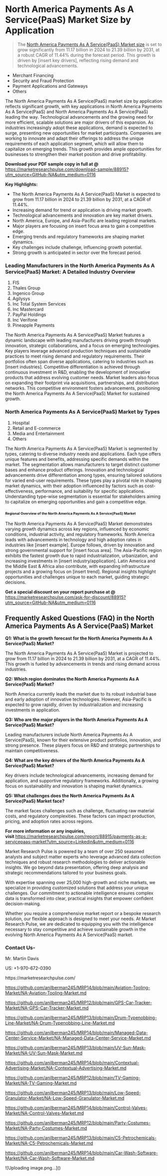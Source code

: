 <h1>North America Payments As A Service(PaaS) Market&nbsp;Size by Application</h1><blockquote><p>The <a href="https://marketresearchpulse.com/download-sample/88915?utm_source=GitHub-NA&amp;utm_medium=0116">North America Payments As A Service(PaaS) Market size</a> is set to grow significantly from 11.17 billion in 2024 to 21.39 billion by 2031, at a robust CAGR of 11.44% during the forecast period. This growth is driven by [insert key drivers], reflecting rising demand and technological advancements.</p></blockquote><ul><li>Merchant Financing<li> Security and Fraud Protection<li> Payment Applications and Gateways<li> Others</li></ul><p>The North America Payments As A Service(PaaS) market size by application reflects significant growth, with key applications in North America Payments As A Service(PaaS) and North America Payments As A Service(PaaS) leading the way. Technological advancements and the growing need for more efficient, scalable solutions are major drivers of this expansion. As industries increasingly adopt these applications, demand is expected to surge, presenting new opportunities for market participants. Companies are working to innovate and adapt their offerings to address the unique requirements of each application segment, which will allow them to capitalize on emerging trends. This growth provides ample opportunities for businesses to strengthen their market position and drive profitability.</p><p><strong>Download your PDF sample copy in full at @ </strong><a href="https://marketresearchpulse.com/download-sample/88915?utm_source=GitHub-NA&amp;utm_medium=0116">https://marketresearchpulse.com/download-sample/88915?utm_source=GitHub-NA&amp;utm_medium=0116</a></p><p><strong>Key Highlights: </strong></p><ul><li>The North America Payments As A Service(PaaS) Market is expected to grow from 11.17 billion in 2024 to 21.39 billion by 2031, at a CAGR of 11.44%.</li><li>Increasing demand for trend or application is driving market growth.</li><li>Technological advancements and innovation are key market drivers.</li><li>North America, Europe, and Asia-Pacific are leading regional markets.</li><li>Major players are focusing on insert focus area to gain a competitive edge.</li><li>Emerging trends and regulatory frameworks are shaping market dynamics.</li><li>Key challenges include challenge, influencing growth potential.</li><li>Strong growth is anticipated in sector over the forecast period.</li></ul><h3>Leading Manufacturers in the North America Payments As A Service(PaaS) Market: A Detailed Industry Overview</h3><ol><li>FIS</li><li>Thales Group</li><li>Ingenico Group</li><li>Agilysys</li><li>Inc Total System Services</li><li>Inc Mastercard</li><li>PayPal Holdings</li><li>Inc Verifone</li><li>Pineapple Payments</li></ol><div class="flex max-w-full flex-col flex-grow"><div class="min-h-8 text-message flex w-full flex-col items-end gap-2 whitespace-normal break-words [.text-message+&amp;]:mt-5" dir="auto" data-message-author-role="assistant" data-message-id="fd8432e4-4910-450d-b182-61b7bfb0a01f" data-message-model-slug="gpt-4o"><div class="flex w-full flex-col gap-1 empty:hidden first:pt-[3px]"><div class="markdown prose w-full break-words dark:prose-invert light"><p>The North America Payments As A Service(PaaS) Market features a dynamic landscape with leading manufacturers driving growth through innovation, strategic collaborations, and a focus on emerging technologies. Key players leverage advanced production techniques and sustainable practices to meet rising demand and regulatory requirements. Their portfolios often span diverse applications, catering to industries such as [insert industries]. Competitive differentiation is achieved through continuous investment in R&amp;D, enabling the development of innovative products that address evolving customer needs. Market leaders also focus on expanding their footprint via acquisitions, partnerships, and distribution networks. This competitive environment fosters advancements, positioning the North America Payments As A Service(PaaS) Market for sustained growth.</p></div></div></div></div><h3>North America Payments As A Service(PaaS) Market by Types</h3><ol><li>Hospital<li> Retail and E-commerce<li> Media and Entertainment<li> Others</li></ol><div class="flex max-w-full flex-col flex-grow"><div class="min-h-8 text-message flex w-full flex-col items-end gap-2 whitespace-normal break-words [.text-message+&amp;]:mt-5" dir="auto" data-message-author-role="assistant" data-message-id="084470be-0bb7-4664-bddf-5156b4f41249" data-message-model-slug="gpt-4o-mini"><div class="flex w-full flex-col gap-1 empty:hidden first:pt-[3px]"><div class="markdown prose w-full break-words dark:prose-invert light"><p>The North America Payments As A Service(PaaS) Market is segmented by types, catering to diverse industry needs and applications. Each type offers unique features and benefits, addressing specific demands within the market. The segmentation allows manufacturers to target distinct customer bases and enhance product offerings. Innovation and technological advancements drive differentiation among types, ensuring tailored solutions for varied end-user requirements. These types play a pivotal role in shaping market dynamics, with their adoption influenced by factors such as cost-effectiveness, performance, and suitability for specific applications. Understanding type-wise segmentation is essential for stakeholders aiming to capitalize on emerging opportunities and gain a competitive edge.</p></div></div></div></div><h3><span style="font-size: 11px;">Regional Overview of the North America Payments As A Service(PaaS) Market</span></h3><div class="flex max-w-full flex-col flex-grow"><div class="min-h-8 text-message flex w-full flex-col items-end gap-2 whitespace-normal break-words [.text-message+&amp;]:mt-5" dir="auto" data-message-author-role="assistant" data-message-id="e9038762-ce64-4e30-91c9-9bd413514231" data-message-model-slug="gpt-4o-mini"><div class="flex w-full flex-col gap-1 empty:hidden first:pt-[3px]"><div class="markdown prose w-full break-words dark:prose-invert light"><p>The North America Payments As A Service(PaaS) Market demonstrates varying growth dynamics across key regions, influenced by economic conditions, industrial activity, and regulatory frameworks. North America leads with advancements in technology and high adoption rates in industries like [insert example]. Europe follows, driven by innovation and strong governmental support for [insert focus area]. The Asia-Pacific region exhibits the fastest growth due to rapid industrialization, urbanization, and increasing investments in [insert industry/application]. Latin America and the Middle East &amp; Africa also contribute, with expanding infrastructure projects and a growing focus on [insert trend]. Regional insights highlight opportunities and challenges unique to each market, guiding strategic decisions.</p></div></div></div></div><p><strong>Get a special discount on your report purchase at @ </strong><a href="https://marketresearchpulse.com/ask-for-discount/88915?utm_source=GitHub-NA&amp;utm_medium=0116">https://marketresearchpulse.com/ask-for-discount/88915?utm_source=GitHub-NA&amp;utm_medium=0116</a></p><h2>Frequently Asked Questions (FAQ) in the North America Payments As A Service(PaaS) Market</h2><p><strong>Q1: What is the growth forecast for the North America Payments As A Service(PaaS) Market?</strong></p><p>The North America Payments As A Service(PaaS) Market is projected to grow from 11.17 billion in 2024 to 21.39 billion by 2031, at a CAGR of 11.44%. This growth is fueled by advancements in trends and rising demand across industries.</p><p><strong>Q2: Which region dominates the North America Payments As A Service(PaaS) Market?</strong></p><p>North America currently leads the market due to its robust industrial base and early adoption of innovative technologies. However, Asia-Pacific is expected to grow rapidly, driven by industrialization and increasing investments in application.</p><p><strong>Q3: Who are the major players in the North America Payments As A Service(PaaS) Market?</strong></p><p>Leading manufacturers include North America Payments As A Service(PaaS), known for their extensive product portfolios, innovation, and strong presence. These players focus on R&amp;D and strategic partnerships to maintain competitiveness.</p><p><strong>Q4: What are the key drivers of the North America Payments As A Service(PaaS) Market?</strong></p><p>Key drivers include technological advancements, increasing demand for application, and supportive regulatory frameworks. Additionally, a growing focus on sustainability and innovation is shaping market dynamics.</p><p><strong>Q5: What challenges does the North America Payments As A Service(PaaS) Market face?</strong></p><p>The market faces challenges such as challenge, fluctuating raw material costs, and regulatory complexities. These factors can impact production, pricing, and adoption rates across regions.</p><p><strong>For more information or any inquiries, visit&nbsp;</strong><a href="https://marketresearchpulse.com/report/88915/payments-as-a-servicepaas-market?utm_source=Linkedin&utm_medium=0116">https://marketresearchpulse.com/report/88915/payments-as-a-servicepaas-market?utm_source=Linkedin&utm_medium=0116</a></p><p>Market Research Pulse is powered by a team of over 250 seasoned analysts and subject matter experts who leverage advanced data collection techniques and robust research methodologies to deliver actionable insights. We go beyond data presentation, offering deep analysis and strategic recommendations tailored to your business goals.</p><p>With expertise spanning over 25,000 high-growth and niche markets, we specialize in providing customized solutions that address your unique challenges. Our commitment to actionable intelligence ensures complex data is transformed into clear, practical insights that empower confident decision-making.</p><p>Whether you require a comprehensive market report or a bespoke research solution, our flexible approach is designed to meet your needs. At Market Research Pulse, we are dedicated to equipping you with the intelligence necessary to stay competitive and achieve sustainable growth in the evolving North America Payments As A Service(PaaS) market.</p><h3><strong>Contact Us-</strong></h3><p>Mr. Martin Davis</p><p>US: +1-970-672-0390</p><p>https://marketresearchpulse.com/</p><p><a href="https://github.com/anilberman245/MRP14/blob/main/Aviation-Tooling-Market/NA-Aviation-Tooling-Market.md">https://github.com/anilberman245/MRP14/blob/main/Aviation-Tooling-Market/NA-Aviation-Tooling-Market.md</a></p><p><a href="https://github.com/anilberman245/MRP12/blob/main/GPS-Car-Tracker-Market/NA-GPS-Car-Tracker-Market.md">https://github.com/anilberman245/MRP12/blob/main/GPS-Car-Tracker-Market/NA-GPS-Car-Tracker-Market.md</a></p><p><a href="https://github.com/anilberman245/MRP13/blob/main/Drum-Typenobbing-Line-Market/NA-Drum-Typenobbing-Line-Market.md">https://github.com/anilberman245/MRP13/blob/main/Drum-Typenobbing-Line-Market/NA-Drum-Typenobbing-Line-Market.md</a></p><p><a href="https://github.com/anilberman245/MRP14/blob/main/Managed-Data-Center-Service-Market/NA-Managed-Data-Center-Service-Market.md">https://github.com/anilberman245/MRP14/blob/main/Managed-Data-Center-Service-Market/NA-Managed-Data-Center-Service-Market.md</a></p><p><a href="https://github.com/anilberman245/MRP13/blob/main/UV-Sun-Mask-Market/NA-UV-Sun-Mask-Market.md">https://github.com/anilberman245/MRP13/blob/main/UV-Sun-Mask-Market/NA-UV-Sun-Mask-Market.md</a></p><p><a href="https://github.com/anilberman245/MRP14/blob/main/Contextual-Advertising-Market/NA-Contextual-Advertising-Market.md">https://github.com/anilberman245/MRP14/blob/main/Contextual-Advertising-Market/NA-Contextual-Advertising-Market.md</a></p><p><a href="https://github.com/anilberman245/MRP12/blob/main/TV-Gaming-Market/NA-TV-Gaming-Market.md">https://github.com/anilberman245/MRP12/blob/main/TV-Gaming-Market/NA-TV-Gaming-Market.md</a></p><p><a href="https://github.com/anilberman245/MRP13/blob/main/Low-Speed-Granulator-Market/NA-Low-Speed-Granulator-Market.md">https://github.com/anilberman245/MRP13/blob/main/Low-Speed-Granulator-Market/NA-Low-Speed-Granulator-Market.md</a></p><p><a href="https://github.com/anilberman245/MRP14/blob/main/Control-Valves-Market/NA-Control-Valves-Market.md">https://github.com/anilberman245/MRP14/blob/main/Control-Valves-Market/NA-Control-Valves-Market.md</a></p><p><a href="https://github.com/anilberman245/MRP12/blob/main/Party-Costumes-Market/NA-Party-Costumes-Market.md">https://github.com/anilberman245/MRP12/blob/main/Party-Costumes-Market/NA-Party-Costumes-Market.md</a></p><p><a href="https://github.com/anilberman245/MRP13/blob/main/C5-Petrochemicals-Market/NA-C5-Petrochemicals-Market.md">https://github.com/anilberman245/MRP13/blob/main/C5-Petrochemicals-Market/NA-C5-Petrochemicals-Market.md</a></p><p><a href="https://github.com/anilberman245/MRP14/blob/main/Car-Wash-Software-Market/NA-Car-Wash-Software-Market.md">https://github.com/anilberman245/MRP14/blob/main/Car-Wash-Software-Market/NA-Car-Wash-Software-Market.md</a></p>
![Uploading image.png…]()

